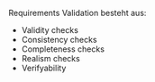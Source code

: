 Requirements Validation besteht aus:
- Validity checks 
- Consistency checks
- Completeness checks
- Realism checks
- Verifyability



